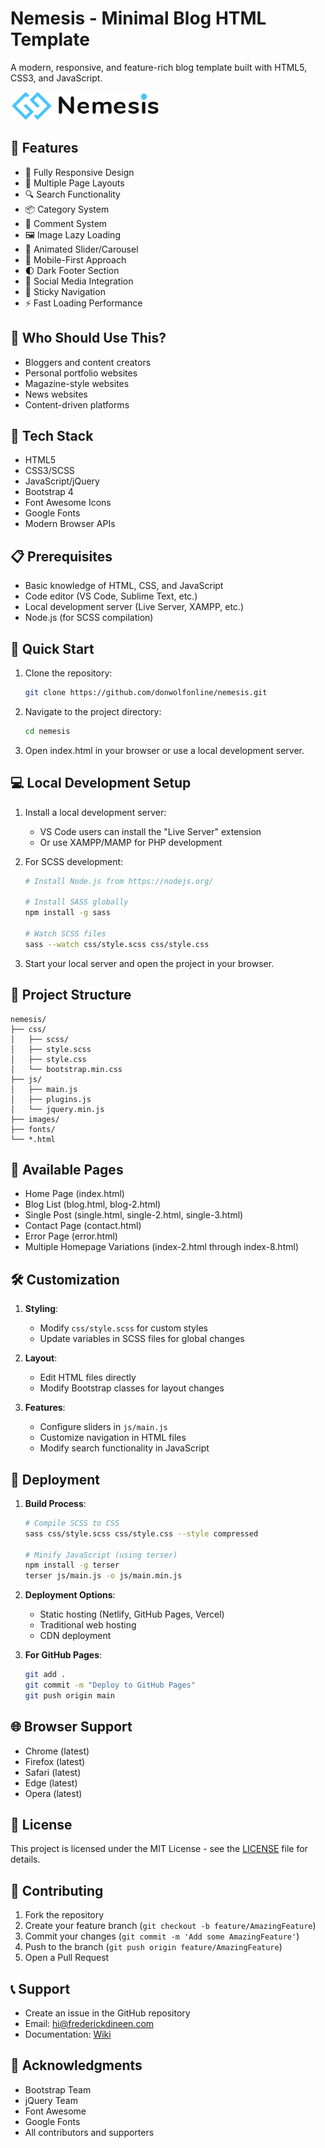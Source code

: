 # Nemesis - Minimal Blog HTML Template

A modern, responsive, and feature-rich blog template built with HTML5, CSS3, and JavaScript.

![Nemesis Blog Template](./images/logo_nemesis.png)

## 🌟 Features

- 📱 Fully Responsive Design
- 🎨 Multiple Page Layouts
- 🔍 Search Functionality
- 📦 Category System
- 💬 Comment System
- 🖼️ Image Lazy Loading
- 🎠 Animated Slider/Carousel
- 📱 Mobile-First Approach
- 🌓 Dark Footer Section
- 🔗 Social Media Integration
- 📍 Sticky Navigation
- ⚡ Fast Loading Performance

## 🎯 Who Should Use This?

- Bloggers and content creators
- Personal portfolio websites
- Magazine-style websites
- News websites
- Content-driven platforms

## 🔧 Tech Stack

- HTML5
- CSS3/SCSS
- JavaScript/jQuery
- Bootstrap 4
- Font Awesome Icons
- Google Fonts
- Modern Browser APIs

## 📋 Prerequisites

- Basic knowledge of HTML, CSS, and JavaScript
- Code editor (VS Code, Sublime Text, etc.)
- Local development server (Live Server, XAMPP, etc.)
- Node.js (for SCSS compilation)

## 🚀 Quick Start

1. Clone the repository:
   ```bash
   git clone https://github.com/donwolfonline/nemesis.git
   ```

2. Navigate to the project directory:
   ```bash
   cd nemesis
   ```

3. Open index.html in your browser or use a local development server.

## 💻 Local Development Setup

1. Install a local development server:
   - VS Code users can install the "Live Server" extension
   - Or use XAMPP/MAMP for PHP development

2. For SCSS development:
   ```bash
   # Install Node.js from https://nodejs.org/
   
   # Install SASS globally
   npm install -g sass
   
   # Watch SCSS files
   sass --watch css/style.scss css/style.css
   ```

3. Start your local server and open the project in your browser.

## 📁 Project Structure

```
nemesis/
├── css/
│   ├── scss/
│   ├── style.scss
│   ├── style.css
│   └── bootstrap.min.css
├── js/
│   ├── main.js
│   ├── plugins.js
│   └── jquery.min.js
├── images/
├── fonts/
└── *.html
```

## 📄 Available Pages

- Home Page (index.html)
- Blog List (blog.html, blog-2.html)
- Single Post (single.html, single-2.html, single-3.html)
- Contact Page (contact.html)
- Error Page (error.html)
- Multiple Homepage Variations (index-2.html through index-8.html)

## 🛠️ Customization

1. **Styling**: 
   - Modify `css/style.scss` for custom styles
   - Update variables in SCSS files for global changes

2. **Layout**: 
   - Edit HTML files directly
   - Modify Bootstrap classes for layout changes

3. **Features**:
   - Configure sliders in `js/main.js`
   - Customize navigation in HTML files
   - Modify search functionality in JavaScript

## 🚀 Deployment

1. **Build Process**:
   ```bash
   # Compile SCSS to CSS
   sass css/style.scss css/style.css --style compressed
   
   # Minify JavaScript (using terser)
   npm install -g terser
   terser js/main.js -o js/main.min.js
   ```

2. **Deployment Options**:
   - Static hosting (Netlify, GitHub Pages, Vercel)
   - Traditional web hosting
   - CDN deployment

3. **For GitHub Pages**:
   ```bash
   git add .
   git commit -m "Deploy to GitHub Pages"
   git push origin main
   ```

## 🌐 Browser Support

- Chrome (latest)
- Firefox (latest)
- Safari (latest)
- Edge (latest)
- Opera (latest)

## 📝 License

This project is licensed under the MIT License - see the [LICENSE](LICENSE) file for details.

## 🤝 Contributing

1. Fork the repository
2. Create your feature branch (`git checkout -b feature/AmazingFeature`)
3. Commit your changes (`git commit -m 'Add some AmazingFeature'`)
4. Push to the branch (`git push origin feature/AmazingFeature`)
5. Open a Pull Request

## 📞 Support

- Create an issue in the GitHub repository
- Email: hi@frederickdineen.com
- Documentation: [Wiki](https://github.com/donwolfonline/nemesis/wiki)

## 🙏 Acknowledgments

- Bootstrap Team
- jQuery Team
- Font Awesome
- Google Fonts
- All contributors and supporters
